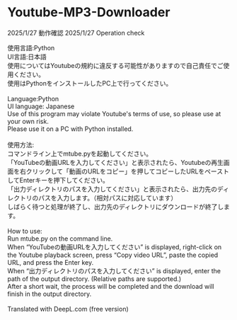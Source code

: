 # Youtube-MP3-Downloader

2025/1/27 動作確認
2025/1/27 Operation check

使用言語:Python<br>
UI言語:日本語<br>
使用についてはYoutubeの規約に違反する可能性がありますので自己責任でご使用ください。<br>
使用はPythonをインストールしたPC上で行ってください。<br>
<br>
Language:Python<br>
UI language: Japanese<br>
Use of this program may violate Youtube's terms of use, so please use at your own risk.<br>
Please use it on a PC with Python installed.<br>
<br>
使用方法:<br>
コマンドライン上でmtube.pyを起動してください。<br>
「YouTubeの動画URLを入力してください」と表示されたら、Youtubeの再生画面を右クリックして「動画のURLをコピー」を押してコピーしたURLをペーストしてEnterキーを押下してください。<br>
「出力ディレクトリのパスを入力してください」と表示されたら、出力先のディレクトリのパスを入力します。（相対パスに対応しています）<br>
しばらく待つと処理が終了し、出力先のディレクトリにダウンロードが終了します。<br>
<br>
How to use:<br>
Run mtube.py on the command line.<br>
When “YouTubeの動画URLを入力してください” is displayed, right-click on the Youtube playback screen, press “Copy video URL”, paste the copied URL, and press the Enter key.<br>
When “出力ディレクトリのパスを入力してください” is displayed, enter the path of the output directory. (Relative paths are supported.)<br>
After a short wait, the process will be completed and the download will finish in the output directory.<br>
<br>
Translated with DeepL.com (free version)
